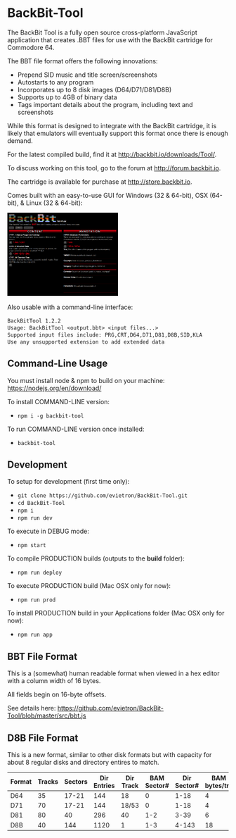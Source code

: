 # BackBit-Tool

The BackBit Tool is a fully open source cross-platform JavaScript application that creates .BBT files for use with the BackBit cartridge for Commodore 64.

The BBT file format offers the following innovations:
* Prepend SID music and title screen/screenshots
* Autostarts to any program
* Incorporates up to 8 disk images (D64/D71/D81/D8B)
* Supports up to 4GB of binary data
* Tags important details about the program, including text and screenshots

While this format is designed to integrate with the BackBit cartridge, it is likely that emulators will eventually support this format once there is enough demand.

For the latest compiled build, find it at http://backbit.io/downloads/Tool/.

To discuss working on this tool, go to the forum at http://forum.backbit.io.

The cartridge is available for purchase at http://store.backbit.io.

Comes built with an easy-to-use GUI for Windows (32 & 64-bit), OSX (64-bit), & Linux (32 & 64-bit):

<img src="screenshot.png" width="50%">

Also usable with a command-line interface:

```
BackBitTool 1.2.2
Usage: BackBitTool <output.bbt> <input files...>
Supported input files include: PRG,CRT,D64,D71,D81,D8B,SID,KLA
Use any unsupported extension to add extended data
```

## Command-Line Usage

You must install node & npm to build on your machine:
https://nodejs.org/en/download/

To install COMMAND-LINE version:
* `npm i -g backbit-tool`

To run COMMAND-LINE version once installed:
* `backbit-tool`

## Development

To setup for development (first time only):
* `git clone https://github.com/evietron/BackBit-Tool.git`
* `cd BackBit-Tool`
* `npm i`
* `npm run dev`

To execute in DEBUG mode:
* `npm start`

To compile PRODUCTION builds (outputs to the **build** folder):
* `npm run deploy`

To execute PRODUCTION build (Mac OSX only for now):
* `npm run prod`

To install PRODUCTION build in your Applications folder (Mac OSX only for now):
* `npm run app`

## BBT File Format

This is a (somewhat) human readable format when viewed in a hex editor with a column width of 16 bytes.

All fields begin on 16-byte offsets.

See details here:
https://github.com/evietron/BackBit-Tool/blob/master/src/bbt.js

## D8B File Format

This is a new format, similar to other disk formats but with capacity for about 8 regular disks and directory entires to match.

| Format | Tracks | Sectors | Dir Entries | Dir Track | BAM Sector# | Dir Sector# | BAM bytes/trk | Blocks Avail | Capacity vs D64 |
| --- | --- | --- | --- | --- | --- | --- | --- | --- | --- |
| D64 | 35 | 17-21 | 144 | 18 | 0 | 1-18 | 4 | 664 | 1x |
| D71 | 70 | 17-21 | 144 | 18/53 | 0 | 1-18 | 4 | 1328 | 2x |
| D81 | 80 | 40 | 296 | 40 | 1-2 | 3-39 | 6 | 3160 | 4.8x |
| D8B | 40 | 144 | 1120 | 1 | 1-3 | 4-143 | 18 | 5616 | 8.5x |
